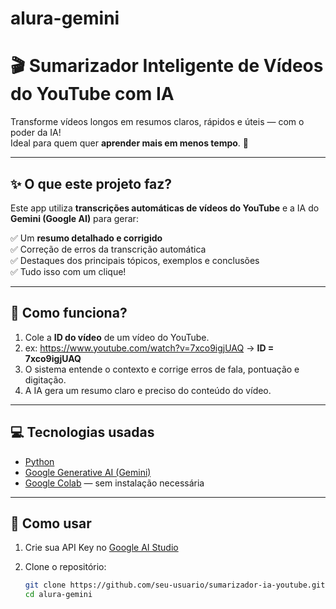 # alura-gemini
# 🎬 Sumarizador Inteligente de Vídeos do YouTube com IA

Transforme vídeos longos em resumos claros, rápidos e úteis — com o poder da IA!  
Ideal para quem quer **aprender mais em menos tempo**. 🚀

---

## ✨ O que este projeto faz?

Este app utiliza **transcrições automáticas de vídeos do YouTube** e a IA do **Gemini (Google AI)** para gerar:

✅ Um **resumo detalhado e corrigido**  
✅ Correção de erros da transcrição automática  
✅ Destaques dos principais tópicos, exemplos e conclusões  
✅ Tudo isso com um clique!

---

## 🧠 Como funciona?

1. Cole a **ID do vídeo** de um vídeo do YouTube.
2. ex: https://www.youtube.com/watch?v=7xco9igjUAQ -> **ID = 7xco9igjUAQ**
3. O sistema entende o contexto e corrige erros de fala, pontuação e digitação.
4. A IA gera um resumo claro e preciso do conteúdo do vídeo.

---

## 💻 Tecnologias usadas

- [Python](https://www.python.org/)
- [Google Generative AI (Gemini)](https://ai.google.dev/)
- [Google Colab](https://colab.research.google.com/) — sem instalação necessária

---

## 🚀 Como usar

1. Crie sua API Key no [Google AI Studio](https://makersuite.google.com/app/apikey)
2. Clone o repositório:

   ```bash
   git clone https://github.com/seu-usuario/sumarizador-ia-youtube.git
   cd alura-gemini
